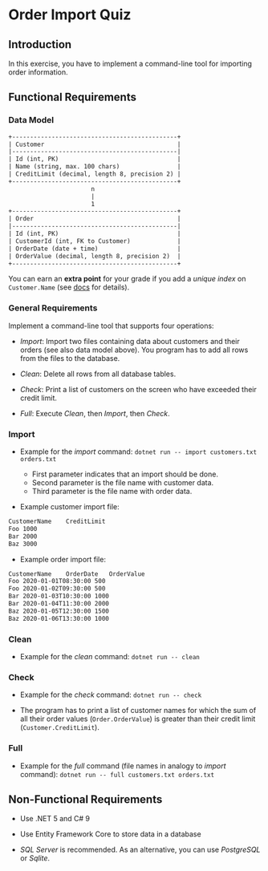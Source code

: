 # Order Import Quiz

## Introduction

In this exercise, you have to implement a command-line tool for importing order information.

## Functional Requirements

### Data Model

```txt
+----------------------------------------------+
| Customer                                     |
|----------------------------------------------|
| Id (int, PK)                                 |
| Name (string, max. 100 chars)                |
| CreditLimit (decimal, length 8, precision 2) |
+----------------------------------------------+
                       n
                       |
                       1
+----------------------------------------------+
| Order                                        |
|----------------------------------------------|
| Id (int, PK)                                 |
| CustomerId (int, FK to Customer)             |
| OrderDate (date + time)                      |
| OrderValue (decimal, length 8, precision 2)  |
+----------------------------------------------+
```

You can earn an **extra point** for your grade if you add a *unique index* on `Customer.Name` (see [docs](https://docs.microsoft.com/en-us/ef/ef6/modeling/code-first/data-annotations#index) for details).

### General Requirements

Implement a command-line tool that supports four operations:

* *Import*: Import two files containing data about customers and their orders (see also data model above). You program has to add all rows from the files to the database.

* *Clean*: Delete all rows from all database tables.

* *Check*: Print a list of customers on the screen who have exceeded their credit limit.

* *Full*: Execute *Clean*, then *Import*, then *Check*.

### Import

* Example for the *import* command: `dotnet run -- import customers.txt orders.txt`
  * First parameter indicates that an import should be done.
  * Second parameter is the file name with customer data.
  * Third parameter is the file name with order data.

* Example customer import file:

```txt
CustomerName	CreditLimit
Foo	1000
Bar	2000
Baz	3000
```

* Example order import file:

```txt
CustomerName	OrderDate	OrderValue
Foo	2020-01-01T08:30:00	500
Foo	2020-01-02T09:30:00	500
Bar	2020-01-03T10:30:00	1000
Bar	2020-01-04T11:30:00	2000
Baz	2020-01-05T12:30:00	1500
Baz	2020-01-06T13:30:00	1000
```

### Clean

* Example for the *clean* command: `dotnet run -- clean`

### Check

* Example for the *check* command: `dotnet run -- check`

* The program has to print a list of customer names for which the sum of all their order values (`Order.OrderValue`) is greater than their credit limit (`Customer.CreditLimit`).

### Full

* Example for the *full* command (file names in analogy to *import* command): `dotnet run -- full customers.txt orders.txt`

## Non-Functional Requirements

* Use .NET 5 and C# 9

* Use Entity Framework Core to store data in a database

* *SQL Server* is recommended. As an alternative, you can use *PostgreSQL* or *Sqlite*.
